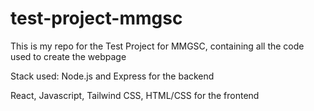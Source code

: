 # test-project-mmgsc

This is my repo for the Test Project for MMGSC, containing all the code used to create the webpage

Stack used: 
Node.js and Express for the backend

React, Javascript, Tailwind CSS, HTML/CSS for the frontend
